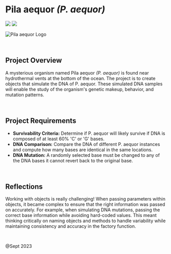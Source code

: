 # Pila aequor *(P. aequor)*

<img src="https://img.shields.io/badge/JavaScript-323330?style=for-the-badge&logo=javascript&logoColor=F7DF1E"/> <img src="https://img.shields.io/badge/Codecademy-FFF0E5?style=for-the-badge&logo=codecademy&logoColor=303347"/>

![Pila aequor Logo](https://i.postimg.cc/fyMk5XH3/p-aequor-banner.png)

<br>

## Project Overview

A mysterious organism named Pila aequor *(P. aequor)* is found near hydrothermal vents at the bottom of the ocean. The project is to create objects that simulate the DNA of P. aequor. These simulated DNA samples will enable the study of the organism's genetic makeup, behavior, and mutation patterns.

<br>

## Project Requirements

- **Survivability Criteria:** Determine if P. aequor will likely survive if DNA is composed of at least 60% 'C' or 'G' bases.
- **DNA Comparison:** Compare the DNA of different P. aequor instances and compute how many bases are identical in the same locations.
- **DNA Mutation:** A randomly selected base must be changed to any of the DNA bases it cannot revert back to the original base.

<br>

## Reflections

Working with objects is really challenging! When passing parameters within objects, it became complex to ensure that the right information was passed on accurately. For example, when simulating DNA mutations, passing the correct base information while avoiding hard-coded values. This meant thinking critically on naming objects and methods to handle variability while maintaining consistency and accuracy in the factory function.

<br>

@Sept 2023
